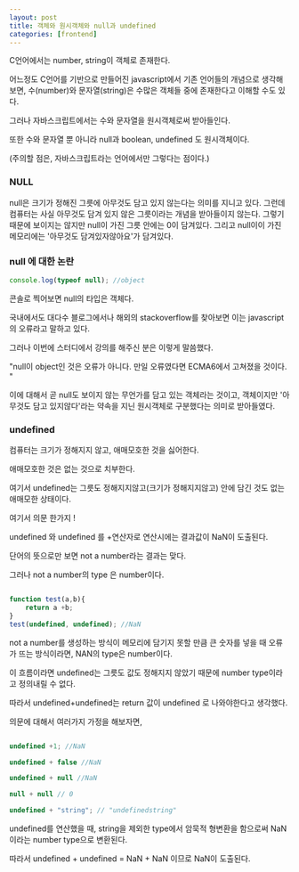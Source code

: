 ```yaml
---
layout: post
title: 객체와 원시객체와 null과 undefined
categories: [frontend]
---
```


C언어에서는 number, string이 객체로 존재한다. 

어느정도 C언어를 기반으로 만들어진 javascript에서 기존 언어들의 개념으로 생각해보면, 수(number)와 문자열(string)은 수많은 객체들 중에 존재한다고 이해할 수도 있다. 

그러나 자바스크립트에서는 수와 문자열을 원시객체로써 받아들인다. 

또한 수와 문자열 뿐 아니라 null과 boolean, undefined 도 원시객체이다.
 
(주의할 점은, 자바스크립트라는 언어에서만 그렇다는 점이다.)

### NULL

null은 크기가 정해진 그릇에 아무것도 담고 있지 않는다는 의미를 지니고 있다. 그런데 컴퓨터는 사실 아무것도 담겨 있지 않은 그릇이라는 개념을 받아들이지 않는다. 그렇기 때문에 보이지는 않지만 null이 가진 그릇 안에는 0이 담겨있다. 그리고 null이이 가진 메모리에는 '아무것도 담겨있자않아요'가 담겨있다. 

### null 에 대한 논란

```js
console.log(typeof null); //object 
```
 콘솔로 찍어보면 null의 타입은 객체다. 
 
 국내에서도 대다수 블로그에서나 해외의 stackoverflow를 찾아보면 이는 javascript의 오류라고 말하고 있다. 
 
 그러나 이번에 스터디에서 강의를 해주신 분은 이렇게 말씀했다.

"null이 object인 것은 오류가 아니다. 만일 오류였다면 ECMA6에서 고쳐졌을 것이다. "

이에 대해서 곧 null도 보이지 않는 무언가를 담고 있는 객체라는 것이고, 객체이지만 '아무것도 담고 있지않다'라는 약속을 지닌 원시객체로 구분했다는 의미로 받아들였다. 

### undefined

컴퓨터는 크기가 정해지지 않고, 애매모호한 것을 싫어한다. 

애매모호한 것은 없는 것으로 치부한다. 

여기서 undefined는 그릇도 정해지지않고(크기가 정해지지않고) 안에 담긴 것도 없는 애매모한 상태이다. 

여기서 의문 한가지 ! 

undefined 와 undefined 를 +연산자로 연산시에는 결과값이  NaN이 도출된다. 

단어의 뜻으로만 보면  not a number라는 결과는 맞다. 

그러나 not a number의 type 은 number이다. 


```js

function test(a,b){
    return a +b;
}
test(undefined, undefined); //NaN

```
not a number를 생성하는 방식이 메모리에 담기지 못할 만큼 큰 숫자를 넣을 때 오류가 뜨는 방식이라면, NAN의 type은 number이다. 

이 흐름이라면 undefined는 그릇도 값도 정해지지 않았기 때문에 number type이라고 정의내릴 수 없다. 

따라서 undefined+undefined는 return 값이 undefined 로 나와야한다고 생각했다. 

의문에 대해서 여러가지 가정을 해보자면,

```js

undefined +1; //NaN

undefined + false //NaN

undefined + null //NaN

null + null // 0

undefined + "string"; // "undefinedstring"

```

undefined를 연산했을 때, string을 제외한 type에서 암묵적 형변환을 함으로써 NaN이라는 number type으로 변환된다. 

따라서 undefined + undefined = NaN + NaN 이므로 NaN이 도출된다.


